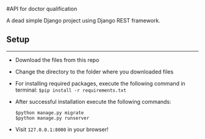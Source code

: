 #API for doctor qualification

A dead simple Django project using Django REST framework.

## Setup

---
* Download the files from this repo
* Change the directory to the folder where you downloaded files
* For installing required packages, execute the following command in terminal:
    ``$pip install -r requirements.txt``
  
* After successful installation execute the following commands:
    ```
  $python manage.py migrate
  $python manage.py runserver
    ```
* Visit ``127.0.0.1:8000`` in your browser!
